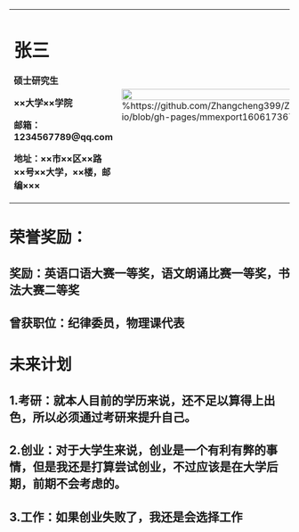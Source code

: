 <table border="0">
  <tr>
    <td width="75%">
      <h1>张三</h1>
      <p><b>硕士研究生</b></p>
      <p><b>××大学××学院</b></p>
      <p><b>邮箱：1234567789@qq.com</b></p>
      <p><b>地址：××市××区××路××号××大学，××楼，邮编×××</b></p>
    </td>
    <td width="25%">
      <img src="/zhengjianzhao.jpg" width="100%">      %https://github.com/Zhangcheng399/Zhangcheng.github-io/blob/gh-pages/mmexport1606173678694.jpg 
    </td>
  </tr>
</table>

# 荣誉奖励：
## 奖励：英语口语大赛一等奖，语文朗诵比赛一等奖，书法大赛二等奖
## 曾获职位：纪律委员，物理课代表

# 未来计划
## 1.考研：就本人目前的学历来说，还不足以算得上出色，所以必须通过考研来提升自己。

## 2.创业：对于大学生来说，创业是一个有利有弊的事情，但是我还是打算尝试创业，不过应该是在大学后期，前期不会考虑的。

## 3.工作：如果创业失败了，我还是会选择工作
